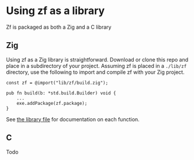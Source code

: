 # Using zf as a library

Zf is packaged as both a Zig and a C library

## Zig

Using zf as a Zig library is straightforward. Download or clone this repo and place in a subdirectory of your project. Assuming zf is placed in a `./lib/zf` directory, use the following to import and compile zf with your Zig project.

```zig
const zf = @import("lib/zf/build.zig");

pub fn build(b: *std.build.Builder) void {
    ...
    exe.addPackage(zf.package);
}
```

See [the library file](https://github.com/natecraddock/zf/blob/master/src/lib.zig) for documentation on each function.

## C

Todo
